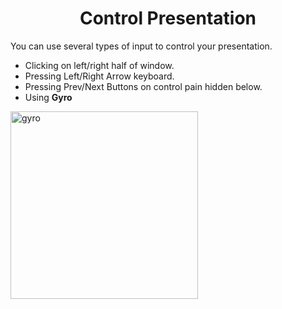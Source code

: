 <h1 style="text-align:center">Control Presentation</h1>

You can use several types of input to control your presentation.

- Clicking on left/right half of window.
- Pressing Left/Right Arrow keyboard.
- Pressing Prev/Next Buttons on control pain hidden below.
- Using **Gyro**

<img src="../image/gyro.png" alt="gyro" height="300px">
